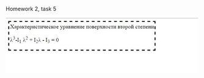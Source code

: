 Homework 2, task 5

![screenshot of sample](https://github.com/antonchekh/DZ_2_6/blob/master/printscreen/dz_2_6.jpg)